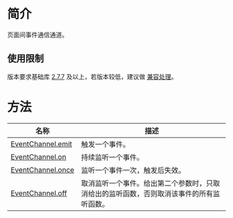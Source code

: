 # 简介

页面间事件通信通道。

## 使用限制

版本要求基础库 [2.7.7](https://opendocs.alipay.com/mini/framework/lib-upgrade-v2) 及以上，若版本较低，建议做 [兼容处理](https://opendocs.alipay.com/mini/framework/compatibility)。

# 方法

| **名称** | **描述** |
| --- | --- |
| [EventChannel.emit](https://opendocs.alipay.com/mini/api/eventchannel.emit) | 触发一个事件。 |
| [EventChannel.on](https://opendocs.alipay.com/mini/api/eventchannel.on) | 持续监听一个事件。 |
| [EventChannel.once](https://opendocs.alipay.com/mini/api/eventchannel.once) | 监听一个事件一次，触发后失效。 |
| [EventChannel.off](https://opendocs.alipay.com/mini/api/eventchannel.off) | 取消监听一个事件。给出第二个参数时，只取消给出的监听函数，否则取消该事件的所有监听函数。 |
